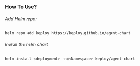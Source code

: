 ### How To Use?

###### Add Helm repo:

```bash
helm repo add keploy https://keploy.github.io/agent-chart
```

###### Install the helm chart

```bash
helm install <deployment> -n=<Namespace> keploy/agent-chart
```
